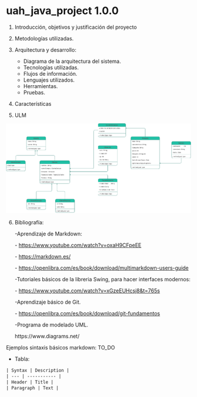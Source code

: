 # uah_java_project 1.0.0

1. Introducción, objetivos y justificación del proyecto
2. Metodologías utilizadas.
3. Arquitectura y desarrollo:
   - Diagrama de la arquitectura del sistema.
   - Tecnologías utilizadas.
   - Flujos de información.
   - Lenguajes utilizados.
   - Herramientas.
   - Pruebas.
4. Características



5. ULM

![alt text](https://github.com/felix-centenera/uah_java_project/blob/1.0.1/ULM/DiagramPNG/ulmDiagramV1.png)


6. Bibliografía:

   -Aprendizaje de Markdown:
         <p>- https://www.youtube.com/watch?v=oxaH9CFpeEE </p>
         <p>- https://markdown.es/ </p>
         <p>- https://openlibra.com/es/book/download/multimarkdown-users-guide</p>

   -Tutoriales básicos de la libreria Swing, para hacer interfaces modernos:
         <p>- https://www.youtube.com/watch?v=xGzeEUHcsj8&t=765s</p>

   -Aprendizaje básico de Git.
         <p>- https://openlibra.com/es/book/download/git-fundamentos</p>
   -Programa de modelado UML.
      <p> https://www.diagrams.net/ </p>



Ejemplos sintaxis básicos markdown:
TO_DO

* Tabla:

```
| Syntax | Description |
| --- | ----------- |
| Header | Title |
| Paragraph | Text |
```
